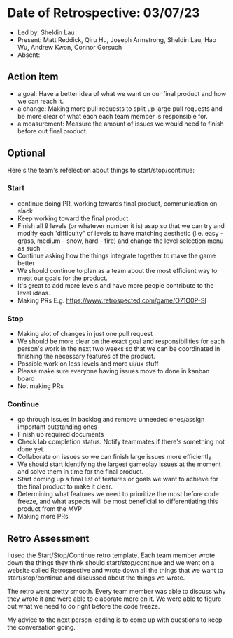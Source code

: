 # Date of Retrospective: 03/07/23

* Led by: Sheldin Lau
* Present: Matt Reddick, Qiru Hu, Joseph Armstrong, Sheldin Lau, Hao Wu, Andrew Kwon, Connor Gorsuch
* Absent: 

## Action item

* a goal: Have a better idea of what we want on our final product and how we can reach it.
* a change: Making more pull requests to split up large pull requests and be more clear of what each each team member is responsible for.
* a measurement: Measure the amount of issues we would need to finish before out final product.


## Optional
Here's the team's refelection about things to start/stop/continue:
### Start
* continue doing PR, working towards final product, communication on slack
* Keep working toward the final product.
* Finish all 9 levels (or whatever number it is) asap so that we can try and modify each 'difficulty" of levels to have matching aesthetic (i.e. easy - grass, medium - snow, hard - fire) and change the level selection menu as such 
* Continue asking how the things integrate together to make the game better
* We should continue to plan as a team about the most efficient way to meat our goals for the product.
* It's great to add more levels and have more people contribute to the level ideas.
* Making PRs
 E.g. https://www.retrospected.com/game/O71O0P-SI

### Stop
* Making alot of changes in just one pull request
* We should be more clear on the exact goal and responsibilities for each person's work in the next two weeks so that we can be coordinated in finishing the necessary features of the product.
* Possible work on less levels and more ui/ux stuff
* Please make sure everyone having issues move to done in kanban board
* Not making PRs

### Continue
* go through issues in backlog and remove unneeded ones/assign important outstanding ones
* Finish up required documents
* Check lab completion status. Notify teammates if there's something not done yet.
* Collaborate on issues so we can finish large issues more efficiently
* We should start identifying the largest gameplay issues at the moment and solve them in time for the final product.
* Start coming up a final list of features or goals we want to achieve for the final product to make it clear.
* Determining what features we need to prioritize the most before code freeze, and what aspects will be most beneficial to differentiating this product from the MVP
* Making more PRs


## Retro Assessment
I used the Start/Stop/Continue retro template. Each team member wrote down the things they think should start/stop/continue and we went on a website called Retrospective and wrote down all the things that we want to start/stop/continue and discussed about the things we wrote.

The retro went pretty smooth. Every team member was able to discuss why they wrote it and were able to elaborate more on it. We were able to figure out what we need to do right before the code freeze.

My advice to the next person leading is to come up with questions to keep the conversation going.
